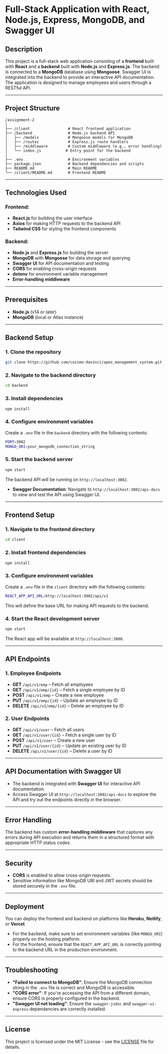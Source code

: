 
# Full-Stack Application with React, Node.js, Express, MongoDB, and Swagger UI

## Description

This project is a full-stack web application consisting of a **frontend** built with **React** and a **backend** built with **Node.js** and **Express.js**. The backend is connected to a **MongoDB** database using **Mongoose**. Swagger UI is integrated into the backend to provide an interactive API documentation. The application is designed to manage employees and users through a RESTful API.

---

## Project Structure

```
/assignment-2
│
├── /client                 # React frontend application
├── /backend                # Node.js backend API
│   ├── /models             # Mongoose models for MongoDB
│   ├── /routes             # Express.js route handlers
│   ├── /middleware         # Custom middleware (e.g., error handling)
│   └── index.js           # Entry point for the backend
│
├── .env                    # Environment variables
├── package.json            # Backend dependencies and scripts
├── README.md               # Main README
└── /client/README.md       # Frontend README 
```

---

## Technologies Used

### Frontend:
- **React.js** for building the user interface
- **Axios** for making HTTP requests to the backend API
- **Tailwind CSS** for styling the frontend components

### Backend:
- **Node.js** and **Express.js** for building the server
- **MongoDB** with **Mongoose** for data storage and querying
- **Swagger UI** for API documentation and testing
- **CORS** for enabling cross-origin requests
- **dotenv** for environment variable management
- **Error-handling middleware**

---

## Prerequisites

- **Node.js** (v14 or later)
- **MongoDB** (local or Atlas instance)

---

## Backend Setup

### 1. Clone the repository
```bash
git clone https://github.com/cozimo-davinci/apex_management_system.git
```

### 2. Navigate to the backend directory
```bash
cd backend
```

### 3. Install dependencies
```bash
npm install
```

### 4. Configure environment variables
Create a `.env` file in the `backend` directory with the following contents:
```bash
PORT=3002
MONGO_URI=your_mongodb_connection_string
```

### 5. Start the backend server
```bash
npm start
```

The backend API will be running on `http://localhost:3002`.

- **Swagger Documentation**: Navigate to `http://localhost:3002/api-docs` to view and test the API using Swagger UI.

---

## Frontend Setup

### 1. Navigate to the frontend directory
```bash
cd client
```

### 2. Install frontend dependencies
```bash
npm install
```

### 3. Configure environment variables
Create a `.env` file in the `client` directory with the following contents:
```bash
REACT_APP_API_URL=http://localhost:3002/api/v1
```

This will define the base URL for making API requests to the backend.

### 4. Start the React development server
```bash
npm start
```

The React app will be available at `http://localhost:3000`.

---

## API Endpoints

### 1. Employee Endpoints

- **GET** `/api/v1/emp` – Fetch all employees
- **GET** `/api/v1/emp/{id}` – Fetch a single employee by ID
- **POST** `/api/v1/emp` – Create a new employee
- **PUT** `/api/v1/emp/{id}` – Update an employee by ID
- **DELETE** `/api/v1/emp/{id}` – Delete an employee by ID

### 2. User Endpoints

- **GET** `/api/v1/user` – Fetch all users
- **GET** `/api/v1/user/{id}` – Fetch a single user by ID
- **POST** `/api/v1/user` – Create a new user
- **PUT** `/api/v1/user/{id}` – Update an existing user by ID
- **DELETE** `/api/v1/user/{id}` – Delete a user by ID

---

## API Documentation with Swagger UI

- The backend is integrated with **Swagger UI** for interactive API documentation.
- Access Swagger UI at `http://localhost:3002/api-docs` to explore the API and try out the endpoints directly in the browser.

---

## Error Handling

The backend has custom **error-handling middleware** that captures any errors during API execution and returns them in a structured format with appropriate HTTP status codes.

---

## Security

- **CORS** is enabled to allow cross-origin requests.
- Sensitive information like MongoDB URI and JWT secrets should be stored securely in the `.env` file.

---

## Deployment

You can deploy the frontend and backend on platforms like **Heroku**, **Netlify**, or **Vercel**.

- For the backend, make sure to set environment variables (like `MONGO_URI`) properly on the hosting platform.
- For the frontend, ensure that the `REACT_APP_API_URL` is correctly pointing to the backend URL in the production environment.

---

## Troubleshooting

- **"Failed to connect to MongoDB"**: Ensure the MongoDB connection string in the `.env` file is correct and MongoDB is accessible.
- **"CORS error"**: If you're accessing the API from a different domain, ensure CORS is properly configured in the backend.
- **"Swagger UI not loading"**: Ensure the `swagger-jsdoc` and `swagger-ui-express` dependencies are correctly installed.


---

## License

This project is licensed under the MIT License - see the [LICENSE](LICENSE) file for details.
